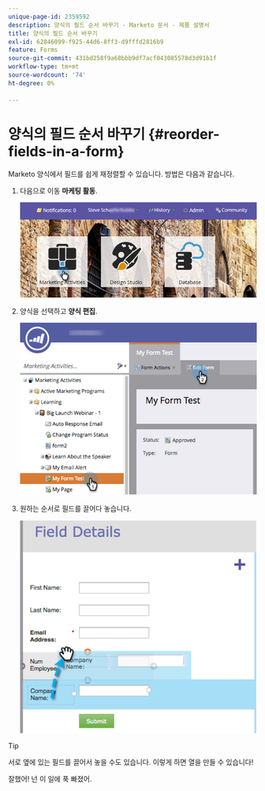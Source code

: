 ```yaml
---
unique-page-id: 2359592
description: 양식의 필드 순서 바꾸기 - Marketo 문서 - 제품 설명서
title: 양식의 필드 순서 바꾸기
exl-id: 62846099-f925-44d6-8ff3-d9fffd2816b9
feature: Forms
source-git-commit: 431bd258f9a68bbb9df7acf043085578d3d91b1f
workflow-type: tm+mt
source-wordcount: '74'
ht-degree: 0%

---
```


# 양식의 필드 순서 바꾸기 {#reorder-fields-in-a-form}

Marketo 양식에서 필드를 쉽게 재정렬할 수 있습니다. 방법은 다음과 같습니다.

1. 다음으로 이동 **마케팅 활동**.

   ![](assets/login-marketing-activities.png)

1. 양식을 선택하고 **양식 편집**.

   ![](assets/editform.png)

1. 원하는 순서로 필드를 끌어다 놓습니다.

   ![](assets/image2014-9-15-14-3a45-3a46.png)

>[!TIP]
>
>서로 옆에 있는 필드를 끌어서 놓을 수도 있습니다. 이렇게 하면 열을 만들 수 있습니다!

잘했어! 넌 이 일에 푹 빠졌어.
